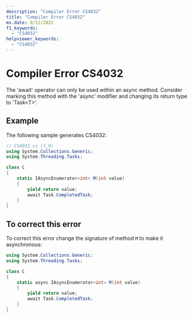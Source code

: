 ```yaml
---
description: "Compiler Error CS4032"
title: "Compiler Error CS4032"
ms.date: 9/12/2022
f1_keywords:
  - "CS4032"
helpviewer_keywords:
  - "CS4032"
---
```

# Compiler Error CS4032

The 'await' operator can only be used within an async method. Consider marking this method with the 'async' modifier and changing its return type to 'Task\<T\>'.

## Example

 The following sample generates CS4032:

```csharp
// CS4032.cs (7,9)
using System.Collections.Generic;
using System.Threading.Tasks;

class C
{
    static IAsyncEnumerator<int> M(int value)
    {
        yield return value;
        await Task.CompletedTask;
    }
}
```

## To correct this error

To correct this error change the signature of method `M` to make it asynchronous:

```csharp
using System.Collections.Generic;
using System.Threading.Tasks;

class C
{
    static async IAsyncEnumerator<int> M(int value)
    {
        yield return value;
        await Task.CompletedTask;
    }
}
```
